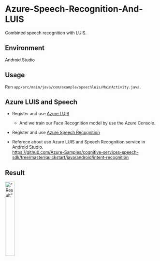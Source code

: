 # Azure-Speech-Recognition-And-LUIS
Combined speech recognition with LUIS.

## Environment

Android Studio

## Usage
Run `app/src/main/java/com/example/speechluis/MainActivity.java`.

## Azure LUIS and Speech
* Register and use [Azure LUIS](https://azure.microsoft.com/zh-tw/products/cognitive-services/conversational-language-understanding/#overview)
  - And we train our Face Recognition model by use the Azure Console.
* Register and use [Azure Speech Recognition](https://azure.microsoft.com/zh-tw/products/cognitive-services/speech-services/)

* Referece about use Azure LUIS and Speech Recognition service in Android Studio.<br>
https://github.com/Azure-Samples/cognitive-services-speech-sdk/tree/master/quickstart/java/android/intent-recognition

## Result
<img src="https://user-images.githubusercontent.com/83528766/204204967-9b1c80ed-dc98-4725-902f-0fffeeab45e8.png" alt= “Result” width="25%" height="25%">
